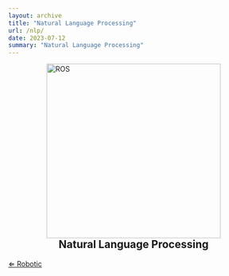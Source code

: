 ```yaml
---
layout: archive
title: "Natural Language Processing"
url: /nlp/
date: 2023-07-12
summary: "Natural Language Processing"
---
```


<div>
<img src="/nlp.png" alt="ROS" style="width:350px;display: block;
  margin-left: auto;
  margin-right: auto; margin-top:0px auto" >
        <h2 style="text-align:center; margin-top:0px">Natural Language Processing</h2>
        </div>

[&lArr; Robotic](/robotic/)
